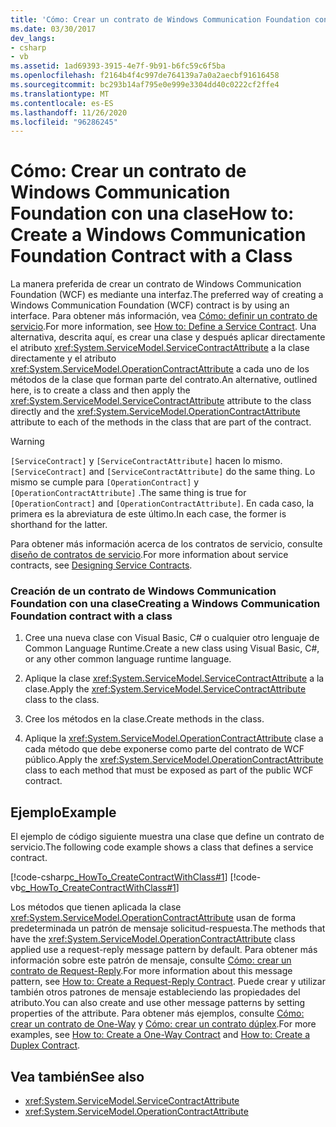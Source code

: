 ```yaml
---
title: 'Cómo: Crear un contrato de Windows Communication Foundation con una clase'
ms.date: 03/30/2017
dev_langs:
- csharp
- vb
ms.assetid: 1ad69393-3915-4e7f-9b91-b6fc59c6f5ba
ms.openlocfilehash: f2164b4f4c997de764139a7a0a2aecbf91616458
ms.sourcegitcommit: bc293b14af795e0e999e3304dd40c0222cf2ffe4
ms.translationtype: MT
ms.contentlocale: es-ES
ms.lasthandoff: 11/26/2020
ms.locfileid: "96286245"
---
```

# <a name="how-to-create-a-windows-communication-foundation-contract-with-a-class"></a><span data-ttu-id="84f2e-102">Cómo: Crear un contrato de Windows Communication Foundation con una clase</span><span class="sxs-lookup"><span data-stu-id="84f2e-102">How to: Create a Windows Communication Foundation Contract with a Class</span></span>

<span data-ttu-id="84f2e-103">La manera preferida de crear un contrato de Windows Communication Foundation (WCF) es mediante una interfaz.</span><span class="sxs-lookup"><span data-stu-id="84f2e-103">The preferred way of creating a Windows Communication Foundation (WCF) contract is by using an interface.</span></span> <span data-ttu-id="84f2e-104">Para obtener más información, vea [Cómo: definir un contrato de servicio](../how-to-define-a-wcf-service-contract.md).</span><span class="sxs-lookup"><span data-stu-id="84f2e-104">For more information, see [How to: Define a Service Contract](../how-to-define-a-wcf-service-contract.md).</span></span> <span data-ttu-id="84f2e-105">Una alternativa, descrita aquí, es crear una clase y después aplicar directamente el atributo <xref:System.ServiceModel.ServiceContractAttribute> a la clase directamente y el atributo <xref:System.ServiceModel.OperationContractAttribute> a cada uno de los métodos de la clase que forman parte del contrato.</span><span class="sxs-lookup"><span data-stu-id="84f2e-105">An alternative, outlined here, is to create a class and then apply the <xref:System.ServiceModel.ServiceContractAttribute> attribute to the class directly and the <xref:System.ServiceModel.OperationContractAttribute> attribute to each of the methods in the class that are part of the contract.</span></span>  
  
> [!WARNING]
> <span data-ttu-id="84f2e-106">`[ServiceContract]` y `[ServiceContractAttribute]` hacen lo mismo.</span><span class="sxs-lookup"><span data-stu-id="84f2e-106">`[ServiceContract]` and `[ServiceContractAttribute]` do the same thing.</span></span> <span data-ttu-id="84f2e-107">Lo mismo se cumple para `[OperationContract]` y `[OperationContractAttribute]` .</span><span class="sxs-lookup"><span data-stu-id="84f2e-107">The same thing is true for `[OperationContract]` and `[OperationContractAttribute]`.</span></span> <span data-ttu-id="84f2e-108">En cada caso, la primera es la abreviatura de este último.</span><span class="sxs-lookup"><span data-stu-id="84f2e-108">In each case, the former is shorthand for the latter.</span></span>  
  
 <span data-ttu-id="84f2e-109">Para obtener más información acerca de los contratos de servicio, consulte [diseño de contratos de servicio](../designing-service-contracts.md).</span><span class="sxs-lookup"><span data-stu-id="84f2e-109">For more information about service contracts, see [Designing Service Contracts](../designing-service-contracts.md).</span></span>  
  
### <a name="creating-a-windows-communication-foundation-contract-with-a-class"></a><span data-ttu-id="84f2e-110">Creación de un contrato de Windows Communication Foundation con una clase</span><span class="sxs-lookup"><span data-stu-id="84f2e-110">Creating a Windows Communication Foundation contract with a class</span></span>  
  
1. <span data-ttu-id="84f2e-111">Cree una nueva clase con Visual Basic, C# o cualquier otro lenguaje de Common Language Runtime.</span><span class="sxs-lookup"><span data-stu-id="84f2e-111">Create a new class using Visual Basic, C#, or any other common language runtime language.</span></span>  
  
2. <span data-ttu-id="84f2e-112">Aplique la clase <xref:System.ServiceModel.ServiceContractAttribute> a la clase.</span><span class="sxs-lookup"><span data-stu-id="84f2e-112">Apply the <xref:System.ServiceModel.ServiceContractAttribute> class to the class.</span></span>  
  
3. <span data-ttu-id="84f2e-113">Cree los métodos en la clase.</span><span class="sxs-lookup"><span data-stu-id="84f2e-113">Create methods in the class.</span></span>  
  
4. <span data-ttu-id="84f2e-114">Aplique la <xref:System.ServiceModel.OperationContractAttribute> clase a cada método que debe exponerse como parte del contrato de WCF público.</span><span class="sxs-lookup"><span data-stu-id="84f2e-114">Apply the <xref:System.ServiceModel.OperationContractAttribute> class to each method that must be exposed as part of the public WCF contract.</span></span>  
  
## <a name="example"></a><span data-ttu-id="84f2e-115">Ejemplo</span><span class="sxs-lookup"><span data-stu-id="84f2e-115">Example</span></span>  

 <span data-ttu-id="84f2e-116">El ejemplo de código siguiente muestra una clase que define un contrato de servicio.</span><span class="sxs-lookup"><span data-stu-id="84f2e-116">The following code example shows a class that defines a service contract.</span></span>  
  
 [!code-csharp[c_HowTo_CreateContractWithClass#1](../../../../samples/snippets/csharp/VS_Snippets_CFX/c_howto_createcontractwithclass/cs/source.cs#1)]
 [!code-vb[c_HowTo_CreateContractWithClass#1](../../../../samples/snippets/visualbasic/VS_Snippets_CFX/c_howto_createcontractwithclass/vb/source.vb#1)]  
  
 <span data-ttu-id="84f2e-117">Los métodos que tienen aplicada la clase <xref:System.ServiceModel.OperationContractAttribute> usan de forma predeterminada un patrón de mensaje solicitud-respuesta.</span><span class="sxs-lookup"><span data-stu-id="84f2e-117">The methods that have the <xref:System.ServiceModel.OperationContractAttribute> class applied use a request-reply message pattern by default.</span></span> <span data-ttu-id="84f2e-118">Para obtener más información sobre este patrón de mensaje, consulte [Cómo: crear un contrato de Request-Reply](how-to-create-a-request-reply-contract.md).</span><span class="sxs-lookup"><span data-stu-id="84f2e-118">For more information about this message pattern, see [How to: Create a Request-Reply Contract](how-to-create-a-request-reply-contract.md).</span></span> <span data-ttu-id="84f2e-119">Puede crear y utilizar también otros patrones de mensaje estableciendo las propiedades del atributo.</span><span class="sxs-lookup"><span data-stu-id="84f2e-119">You can also create and use other message patterns by setting properties of the attribute.</span></span> <span data-ttu-id="84f2e-120">Para obtener más ejemplos, consulte [Cómo: crear un contrato de One-Way](how-to-create-a-one-way-contract.md) y [Cómo: crear un contrato dúplex](how-to-create-a-duplex-contract.md).</span><span class="sxs-lookup"><span data-stu-id="84f2e-120">For more examples, see [How to: Create a One-Way Contract](how-to-create-a-one-way-contract.md) and [How to: Create a Duplex Contract](how-to-create-a-duplex-contract.md).</span></span>  
  
## <a name="see-also"></a><span data-ttu-id="84f2e-121">Vea también</span><span class="sxs-lookup"><span data-stu-id="84f2e-121">See also</span></span>

- <xref:System.ServiceModel.ServiceContractAttribute>
- <xref:System.ServiceModel.OperationContractAttribute>
